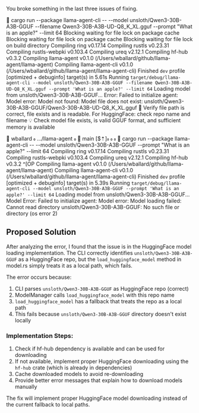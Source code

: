 You broke something in the last three issues of fixing.

 cargo run --package llama-agent-cli -- --model unsloth/Qwen3-30B-A3B-GGUF --filename Qwen3-30B-A3B-UD-Q8_K_XL.gguf  --prompt "What is an apple?" --limit 64
    Blocking waiting for file lock on package cache
    Blocking waiting for file lock on package cache
    Blocking waiting for file lock on build directory
   Compiling ring v0.17.14
   Compiling rustls v0.23.31
   Compiling rustls-webpki v0.103.4
   Compiling ureq v2.12.1
   Compiling hf-hub v0.3.2
   Compiling llama-agent v0.1.0 (/Users/wballard/github/llama-agent/llama-agent)
   Compiling llama-agent-cli v0.1.0 (/Users/wballard/github/llama-agent/llama-agent-cli)
    Finished `dev` profile [optimized + debuginfo] target(s) in 5.61s
     Running `target/debug/llama-agent-cli --model unsloth/Qwen3-30B-A3B-GGUF --filename Qwen3-30B-A3B-UD-Q8_K_XL.gguf --prompt 'What is an apple?' --limit 64`
Loading model from unsloth/Qwen3-30B-A3B-GGUF...
Error: Failed to initialize agent: Model error: Model not found: Model file does not exist: unsloth/Qwen3-30B-A3B-GGUF/Qwen3-30B-A3B-UD-Q8_K_XL.gguf
📁 Verify file path is correct, file exists and is readable. For HuggingFace: check repo name and filename
💡 Check model file exists, is valid GGUF format, and sufficient memory is available

 󰀵 wballard   …/llama-agent    main [$⇡]  
 cargo run --package llama-agent-cli -- --model unsloth/Qwen3-30B-A3B-GGUF   --prompt "What is an apple?" --limit 64
   Compiling ring v0.17.14
   Compiling rustls v0.23.31
   Compiling rustls-webpki v0.103.4
   Compiling ureq v2.12.1
   Compiling hf-hub v0.3.2
^[OP   Compiling llama-agent v0.1.0 (/Users/wballard/github/llama-agent/llama-agent)
   Compiling llama-agent-cli v0.1.0 (/Users/wballard/github/llama-agent/llama-agent-cli)
    Finished `dev` profile [optimized + debuginfo] target(s) in 5.39s
     Running `target/debug/llama-agent-cli --model unsloth/Qwen3-30B-A3B-GGUF --prompt 'What is an apple?' --limit 64`
Loading model from unsloth/Qwen3-30B-A3B-GGUF...
Model Error: Failed to initialize agent: Model error: Model loading failed: Cannot read directory unsloth/Qwen3-30B-A3B-GGUF: No such file or directory (os error 2)

## Proposed Solution

After analyzing the error, I found that the issue is in the HuggingFace model loading implementation. The CLI correctly identifies `unsloth/Qwen3-30B-A3B-GGUF` as a HuggingFace repo, but the `load_huggingface_model` method in model.rs simply treats it as a local path, which fails.

The error occurs because:
1. CLI parses `unsloth/Qwen3-30B-A3B-GGUF` as HuggingFace repo (correct)
2. ModelManager calls `load_huggingface_model` with this repo name
3. `load_huggingface_model` has a fallback that treats the repo as a local path
4. This fails because `unsloth/Qwen3-30B-A3B-GGUF` directory doesn't exist locally

### Implementation Steps:
1. Check if hf-hub dependency is available and can be used for downloading
2. If not available, implement proper HuggingFace downloading using the `hf-hub` crate (which is already in dependencies)
3. Cache downloaded models to avoid re-downloading
4. Provide better error messages that explain how to download models manually

The fix will implement proper HuggingFace model downloading instead of the current fallback to local paths.